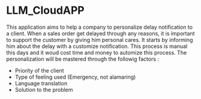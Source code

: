 # LLM_CloudAPP

This application aims to help a company to personalize delay notification to a client. When a sales order get delayed through any reasons, it is important to support the customer by giving him personal cares. It starts by informing him about the delay with a customize notification. This process is manual this days and it woud cost time and money to automize this process.
The personalization will be mastered through the followig factors :

- Priority of the client
- Type of feeling used (Emergency, not alamaring)
- Language translation
- Solution to the problem
